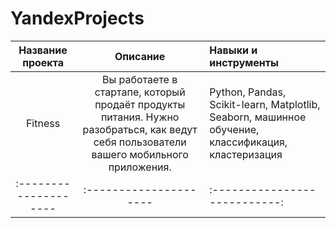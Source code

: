 # YandexProjects
| Название проекта | Описание | Навыки и инструменты |
| :--------------------: |:---------------------: |:---------------------------|
| Fitness | Вы работаете в стартапе, который продаёт продукты питания. Нужно разобраться, как ведут себя пользователи вашего мобильного приложения. | Python, Pandas, Scikit-learn, Matplotlib, Seaborn, машинное обучение, классификация, кластеризация |
| :-------------------- |:--------------------- |:---------------------------:|
